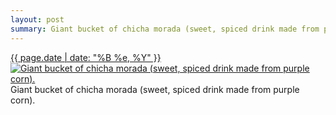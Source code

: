 ```yaml
---
layout: post
summary: Giant bucket of chicha morada (sweet, spiced drink made from purple corn).
---
```


<p>
  <time><a href="/207">{{ page.date | date: "%B %e, %Y" }}</a></time>
  <a href="/207"><img src="{{ site.assets_url }}/207-640.jpg" srcset="{{ site.assets_url }}/207-1280.jpg 1280w, {{ site.assets_url }}/207-960.jpg 960w, {{ site.assets_url }}/207-640.jpg 640w, {{ site.assets_url }}/207-320.jpg 320w" sizes="(min-width: 700px) 50vw, calc(100vw - 2rem)" alt="Giant bucket of chicha morada (sweet, spiced drink made from purple corn)." /></a>
  <span>Giant bucket of chicha morada (sweet, spiced drink made from purple corn).</span>
</p>
